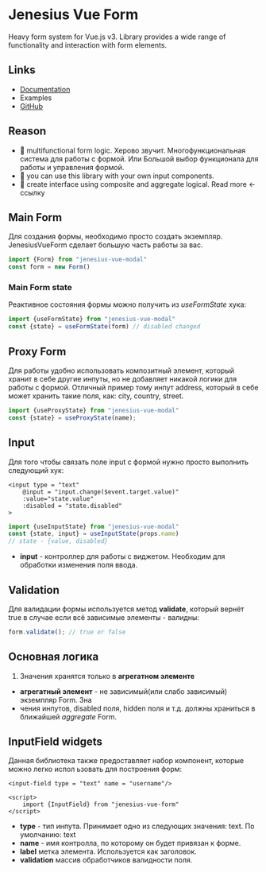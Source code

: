 # Jenesius Vue Form
Heavy form system for Vue.js v3. Library provides a wide range of functionality and interaction with form elements.

## Links
- [Documentation](https://form.jenesius.com/)
- Examples
- [GitHub](https://github.com/Jenesius/vue-form)
## Reason

- 🦵 multifunctional form logic. Херово звучит. Многофункциональная система для 
работы с формой. Или Большой выбор функционала для работы и управления формой.
- 🖕 you can use this library with your own input components.
- 🤝 create interface using composite and aggregate logical. Read more <- ссылку

## Main Form
Для создания формы, необходимо просто создать экземпляр. JenesiusVueForm сделает
большую часть работы за вас.

```js
import {Form} from "jenesius-vue-modal"
const form = new Form()
```

### Main Form state
Реактивное состояния формы можно получить из *useFormState* хука:
```js
import {useFormState} from "jenesius-vue-modal"
const {state} = useFormState(form) // disabled changed
```

## Proxy Form
Для работы удобно использовать композитный элемент, который хранит в себе другие
инпуты, но не добавляет никакой логики для работы с формой. Отличный пример тому
инпут address, который в себе может хранить такие поля, как: city, country, street.

```ts
import {useProxyState} from "jenesius-vue-modal"
const {state} = useProxyState(name);
```

## Input
Для того чтобы связать поле input с формой нужно просто выполнить следующий хук:
```vue
<input type = "text" 
    @input = "input.change($event.target.value)" 
    :value="state.value"
    :disabled = "state.disabled"
>
```
```js
import {useInputState} from "jenesius-vue-modal"
const {state, input} = useInputState(props.name)
// state - {value, disabled}
```
- **input** - контроллер для работы с виджетом. Необходим для обработки изменения
поля ввода.

## Validation
Для валидации формы используется метод **validate**, который вернёт true в случае
если всё зависимые элементы - валидны:
```js
form.validate(); // true or false
```


## Основная логика
1. Значения хранятся только в **агрегатном элементе**
- **агрегатный элемент** - не зависимый(или слабо зависимый) экземпляр Form. Зна
- чения инпутов, disabled поля, hidden поля и т.д. должны храниться в ближайшей 
*aggregate* Form.

## InputField widgets
Данная библиотека также предоставляет набор компонент, которые можно легко испол
ьзовать для построения форм:

```vue
<input-field type = "text" name = "username"/>

<script>
    import {InputField} from "jenesius-vue-form"
</script>
```
- **type** - тип инпута. Принимает одно из следующих значения: text. По умолчанию:
text
- **name** - имя контролла, по которому он будет привязан к форме.
- **label** метка элемента. Используется как заголовок.
- **validation** массив обработчиков валидности поля.
